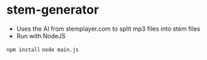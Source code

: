 # stem-generator
 
- Uses the AI from stemplayer.com to split mp3 files into stem files
- Run with NodeJS

```npm install```
```node main.js```
